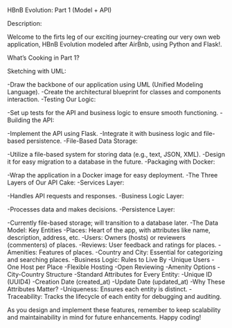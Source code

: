 HBnB Evolution: Part 1 (Model + API)

Description:

Welcome to the firts leg of our exciting journey-creating our very own web
application, HBnB Evolution modeled  after AirBnb, using Python and Flask!.

What’s Cooking in Part 1?

Sketching with UML:

-Draw the backbone of our application using UML (Unified Modeling Language).
-Create the architectural blueprint for classes and components interaction.
-Testing Our Logic:

-Set up tests for the API and business logic to ensure smooth functioning.
-Building the API:

-Implement the API using Flask.
-Integrate it with business logic and file-based persistence.
-File-Based Data Storage:

-Utilize a file-based system for storing data (e.g., text, JSON, XML).
-Design it for easy migration to a database in the future.
-Packaging with Docker:

-Wrap the application in a Docker image for easy deployment.
-The Three Layers of Our API Cake:
-Services Layer:

-Handles API requests and responses.
-Business Logic Layer:

-Processes data and makes decisions.
-Persistence Layer:

-Currently file-based storage; will transition to a database later.
-The Data Model: Key Entities
-Places: Heart of the app, with attributes like name, description, address, etc.
-Users: Owners (hosts) or reviewers (commenters) of places.
-Reviews: User feedback and ratings for places.
-Amenities: Features of places.
-Country and City: Essential for categorizing and searching places.
-Business Logic: Rules to Live By
-Unique Users
-One Host per Place
-Flexible Hosting
-Open Reviewing
-Amenity Options
-City-Country Structure
-Standard Attributes for Every Entity:
-Unique ID (UUID4)
-Creation Date (created_at)
-Update Date (updated_at)
-Why These Attributes Matter?
-Uniqueness: Ensures each entity is distinct.
-Traceability: Tracks the lifecycle of each entity for debugging and auditing.

As you design and implement these features, remember to keep scalability and maintainability in mind for future enhancements. Happy coding!
